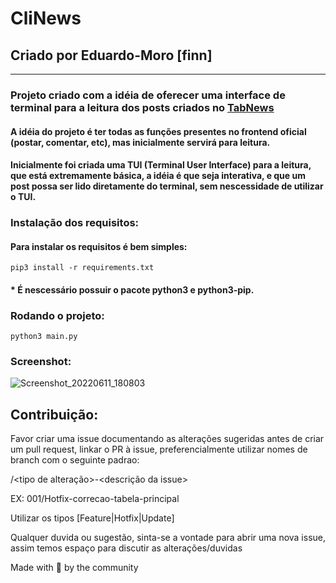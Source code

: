 # CliNews
## Criado por Eduardo-Moro \[finn\]
____

### Projeto criado com a idéia de oferecer uma interface de terminal para a leitura dos posts criados no [TabNews](https://www.tabnews.com.br/)

#### A idéia do projeto é ter todas as funções presentes no frontend oficial (postar, comentar, etc), mas inicialmente servirá para leitura.
#### Inicialmente foi criada uma TUI (Terminal User Interface) para a leitura, que está extremamente básica, a idéia é que seja interativa, e que um post possa ser lido diretamente do terminal, sem nescessidade de utilizar o TUI.

### Instalação dos requisitos:

#### Para instalar os requisitos é bem simples:


```
pip3 install -r requirements.txt
```

#### * É nescessário possuir o pacote python3 e python3-pip.

### Rodando o projeto: 

```
python3 main.py
```
### Screenshot:

![Screenshot_20220611_180803](https://user-images.githubusercontent.com/46352760/173204915-cfe17d55-ef48-4276-ac15-90c00f761af8.png)

## Contribuição:

Favor criar uma issue documentando as alterações sugeridas antes de criar um pull request, linkar o PR à issue, preferencialmente utilizar nomes de branch com o seguinte padrao:

<numero da issue>/<tipo de alteração>-<descrição da issue>
  
  EX: 001/Hotfix-correcao-tabela-principal
  
  Utilizar os tipos [Feature|Hotfix|Update]
  
  Qualquer duvida ou sugestão, sinta-se a vontade para abrir uma nova issue, assim temos espaço para discutir as alterações/duvidas


Made with 💛 by the community

